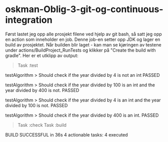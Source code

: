 # oskman-Oblig-3-git-og-continuous-integration
Først lastet jeg opp alle prosjekt filene ved hjelp av git bash, så satt jeg opp en action som inneholder en job. Denne job-en setter opp JDK og lager en build av prosjektet. 
Når builden blir laget -
kan man se kjøringen av testene under actions/BuildProject_RunTests og klikker på "Create the build with gradle". Her er et utklipp av output:
> Task :test

testAlgorithm > Should check if the year divided by 4 is not an int PASSED

testAlgorithm > Should check if the year divided by 100 is an int and the year divided by 400 is not. PASSED

testAlgorithm > Should check if the year divided by 4 is an int and the year divided by 100 is not. PASSED

testAlgorithm > Should check if the year divided by 400 is an int. PASSED

> Task :check
> Task :build

BUILD SUCCESSFUL in 36s
4 actionable tasks: 4 executed
